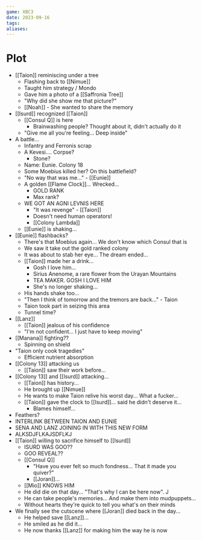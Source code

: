 ```yaml
---
game: XBC3
date: 2023-09-16
tags: 
aliases:
---
```


# Plot
- [[Taion]] reminiscing under a tree
	- Flashing back to [[Nimue]]
	- Taught him strategy / Mondo
	- Gave him a photo of a [[Saffronia Tree]]
	- "Why did she show me that picture?"
	- [[Noah]] - She wanted to share the memory
- [[Isurd]] recognized [[Taion]]
	- [[Consul Q]] is here
		- Brainwashing people? Thought about it, didn't actually do it
	- "Give me all you're feeling... Deep inside"
- A battle...
	- Infantry and Ferronis scrap
	- A Kevesi.... Corpse?
		- Stone?
	- Name: Eunie. Colony 18
	- Some Moebius killed her? On this battlefield?
	- "No way that was me..." - [[Eunie]]
	- A golden [[Flame Clock]]... Wrecked...
		- GOLD RANK
		- Max rank?
	- WE GOT AN AGNI LEVNIS HERE
		- "It was revenge" - [[Taion]]
		- Doesn't need human operators!
		- [[Colony Lambda]]
	- [[Eunie]] is shaking...
- [[Eunie]] flashbacks?
	- There's that Moebius again... We don't know which Consul that is
	- We saw it take out the gold ranked colony
	- It was about to stab her eye... The dream ended...
	- [[Taion]] made her a drink...
		- Gosh I love him...
		- Sirius Anenome, a rare flower from the Urayan Mountains
		- TEA MAKER. GOSH I LOVE HIM
		- She's no longer shaking...
	- His hands shake too...
	- "Then I think of tomorrow and the tremors are back..." - Taion
	- Taion took part in seizing this area
	- Tunnel time?
- [[Lanz]]
	- [[Taion]] jealous of his confidence
	- "I'm not confident... I just have to keep moving"
- [[Manana]] fighting??
	- Spinning on shield
- "Taion only cook tragedies"
	- Efficient nutrient absorption
- [[Colony 13]] attacking us
	- [[Taion]] saw their work before...
- [[Colony 13]] and [[Isurd]] attacking...
	- [[Taion]] has history...
	- He brought up [[Nimue]]
	- He wants to make Taion relive his worst day... What a fucker...
	- [[Taion]] gave the clock to [[Isurd]]... said he didn't deserve it...
		- Blames himself...
- Feathers?
- INTERLINK BETWEEN TAION AND EUNIE
- SENA AND LANZ JOINING IN WITH THIS NEW FORM
- ALKSDJFLKAJSDFLKJ
- [[Taion]] willing to sacrifice himself to [[Isurd]]
	- ISURD WAS GOO??
	- GOO REVEAL??
	- [[Consul Q]]
		- "Have you ever felt so much fondness... That it made you quiver?"
		- [[Joran]]...
	- [[Mio]] KNOWS HIM
	- He did die on that day... "That's why I can be here now". J
	- He can take people's memories... And make them into mudpuppets...
	- Without hearts they're quick to tell you what's on their minds
- We finally see the cutscene where [[Joran]] died back in the day...
	- He helped save [[Lanz]]...
	- He smiled as he did it...
	- He now thanks [[Lanz]] for making him the way he is now